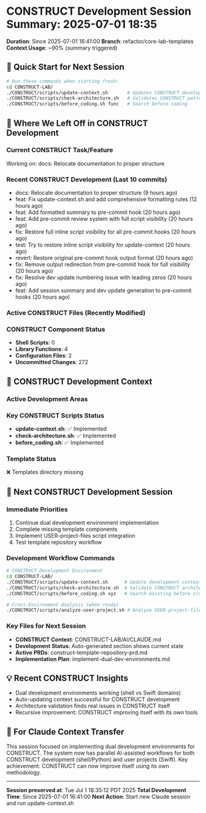# CONSTRUCT Development Session Summary: 2025-07-01 18:35
**Duration**: Since 2025-07-01 16:41:00
**Branch**: refactor/core-lab-templates
**Context Usage**: ~90% (summary triggered)

## 🎯 Quick Start for Next Session
```bash
# Run these commands when starting fresh:
cd CONSTRUCT-LAB/
./CONSTRUCT/scripts/update-context.sh       # Updates CONSTRUCT development context
./CONSTRUCT/scripts/check-architecture.sh   # Validates CONSTRUCT patterns
./CONSTRUCT/scripts/before_coding.sh func   # Search before coding
```

## 📍 Where We Left Off in CONSTRUCT Development

### Current CONSTRUCT Task/Feature
Working on: docs: Relocate documentation to proper structure

### Recent CONSTRUCT Development (Last 10 commits)
- docs: Relocate documentation to proper structure (9 hours ago)
- feat: Fix update-context.sh and add comprehensive formatting rules (12 hours ago)
- feat: Add formatted summary to pre-commit hook (20 hours ago)
- feat: Add pre-commit review system with full script visibility (20 hours ago)
- fix: Restore full inline script visibility for all pre-commit hooks (20 hours ago)
- test: Try to restore inline script visibility for update-context (20 hours ago)
- revert: Restore original pre-commit hook output format (20 hours ago)
- fix: Remove output redirection from pre-commit hook for full visibility (20 hours ago)
- fix: Resolve dev update numbering issue with leading zeros (20 hours ago)
- feat: Add session summary and dev update generation to pre-commit hooks (20 hours ago)

### Active CONSTRUCT Files (Recently Modified)


### CONSTRUCT Component Status
- **Shell Scripts**:        0
- **Library Functions**:        4
- **Configuration Files**:        2
- **Uncommitted Changes**:      272

## 🔧 CONSTRUCT Development Context

### Active Development Areas


### Key CONSTRUCT Scripts Status
- **update-context.sh**: ✅ Implemented
- **check-architecture.sh**: ✅ Implemented
- **before_coding.sh**: ✅ Implemented

### Template Status
❌ Templates directory missing

## 🚀 Next CONSTRUCT Development Session

### Immediate Priorities
1. Continue dual development environment implementation
2. Complete missing template components
3. Implement USER-project-files script integration
4. Test template repository workflow

### Development Workflow Commands
```bash
# CONSTRUCT Development Environment
cd CONSTRUCT-LAB/
./CONSTRUCT/scripts/update-context.sh      # Update development context
./CONSTRUCT/scripts/check-architecture.sh  # Validate CONSTRUCT architecture
./CONSTRUCT/scripts/before_coding.sh xyz   # Search existing before creating

# Cross-Environment Analysis (when ready)
./CONSTRUCT/scripts/analyze-user-project.sh # Analyze USER-project-files patterns
```

### Key Files for Next Session
- **CONSTRUCT Context**: CONSTRUCT-LAB/AI/CLAUDE.md
- **Development Status**: Auto-generated section shows current state
- **Active PRDs**: construct-template-repository-prd.md
- **Implementation Plan**: implement-dual-dev-environments.md

## 💡 Recent CONSTRUCT Insights
- Dual development environments working (shell vs Swift domains)
- Auto-updating context successful for CONSTRUCT development
- Architecture validation finds real issues in CONSTRUCT itself
- Recursive improvement: CONSTRUCT improving itself with its own tools

## 🤖 For Claude Context Transfer
This session focused on implementing dual development environments for CONSTRUCT. The system now has parallel AI-assisted workflows for both CONSTRUCT development (shell/Python) and user projects (Swift). Key achievement: CONSTRUCT can now improve itself using its own methodology.

---
**Session preserved at**: Tue Jul  1 18:35:12 PDT 2025
**Total Development Time**: Since 2025-07-01 16:41:00
**Next Action**: Start new Claude session and run update-context.sh
